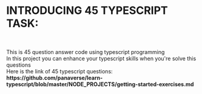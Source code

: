 
<h1>INTRODUCING 45 TYPESCRIPT TASK:</h1><br>
<p>This is 45 question answer code using typescript programming <br>
In this project you can enhance your typescript skills when you're solve this questions <br>
Here is the link of 45 typescript questions: <b>https://github.com/panaverse/learn-typescript/blob/master/NODE_PROJECTS/getting-started-exercises.md</b></p>
 
